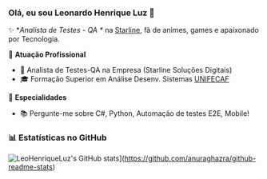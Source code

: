 ### Olá, eu sou Leonardo Henrique Luz 👋

✨ **Analista de Testes - QA \** na [Starline](http://starline.inf.br/), fã de animes, games e apaixonado por Tecnologia.

🏢 **Atuação Profissional**
- 🚀 Analista de Testes-QA na Empresa (Starline Soluções Digitais)
- 🎓 Formação Superior em Análise Desenv. Sistemas [UNIFECAF](https://www.unifecaf.com.br/)

📱 **Especialidades**
- 📚 Pergunte-me sobre C#, Python, Automação de testes E2E, Mobile!

### 📊 Estatísticas no GitHub

![LeoHenriqueLuz's GitHub stats](https://github-readme-stats.vercel.app/api?username=LeoHenriqueLuz&show_icons=true&theme=dracula)](https://github.com/anuraghazra/github-readme-stats)
